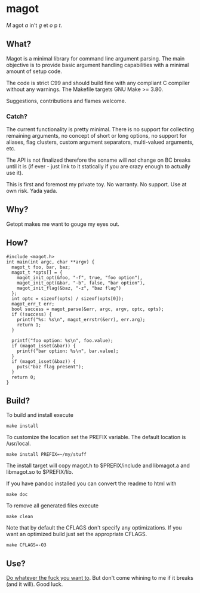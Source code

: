 # magot

*M* agot *a* in't *g* et *o* p *t*.

## What?

Magot is a minimal library for command line argument parsing. The main
objective is to provide basic argument handling capabilities with a
minimal amount of setup code.

The code is strict C99 and should build fine with any compliant C
compiler without any warnings. The Makefile targets GNU Make >= 3.80.

Suggestions, contributions and flames welcome.

### Catch?

The current functionality is pretty minimal. There is no support for
collecting remaining arguments, no concept of short or long options,
no support for aliases, flag clusters, custom argument separators,
multi-valued arguments, etc.

The API is not finalized therefore the soname will _not_ change on BC
breaks until it is (if ever - just link to it statically if you are
crazy enough to actually use it).

This is first and foremost my private toy. No warranty. No
support. Use at own risk. Yada yada.

## Why?

Getopt makes me want to gouge my eyes out.

## How?

    #include <magot.h>
    int main(int argc, char **argv) {
      magot_t foo, bar, baz;
      magot_t *opts[] = {
        magot_init_opt(&foo, "-f", true, "foo option"),
        magot_init_opt(&bar, "-b", false, "bar option"),
        magot_init_flag(&baz, "-z", "baz flag")
      };
      int optc = sizeof(opts) / sizeof(opts[0]);
      magot_err_t err;
      bool success = magot_parse(&err, argc, argv, optc, opts);
      if (!success) {
        printf("%s: %s\n", magot_errstr(&err), err.arg);
        return 1;
      }

      printf("foo option: %s\n", foo.value);
      if (magot_isset(&bar)) {
        printf("bar option: %s\n", bar.value);
      }
      if (magot_isset(&baz)) {
        puts("baz flag present");
      }
      return 0;
    }


## Build?

To build and install execute

    make install

To customize the location set the PREFIX variable. The default
location is /usr/local.

    make install PREFIX=~/my/stuff

The install target will copy magot.h to $PREFIX/include and libmagot.a
and libmagot.so to $PREFIX/lib.

If you have pandoc installed you can convert the readme to html with

    make doc

To remove all generated files execute

    make clean

Note that by default the CFLAGS don't specify any optimizations. If you want an optimized build just set the appropriate CFLAGS.

    make CFLAGS=-O3


## Use?

[Do whatever the fuck you want to][1]. But don't come whining to me if
it breaks (and it will). Good luck.

[1]: http://www.wtfpl.net/
